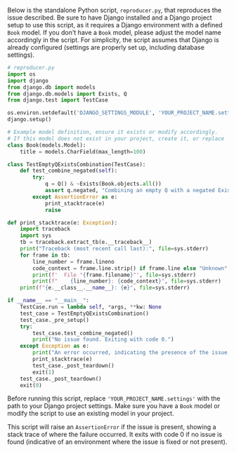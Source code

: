 Below is the standalone Python script, `reproducer.py`, that reproduces the issue described. Be sure to have Django installed and a Django project setup to use this script, as it requires a Django environment with a defined `Book` model. If you don't have a `Book` model, please adjust the model name accordingly in the script. For simplicity, the script assumes that Django is already configured (settings are properly set up, including database settings).

```python
# reproducer.py
import os
import django
from django.db import models
from django.db.models import Exists, Q
from django.test import TestCase

os.environ.setdefault('DJANGO_SETTINGS_MODULE', 'YOUR_PROJECT_NAME.settings')
django.setup()

# Example model definition, ensure it exists or modify accordingly.
# If this model does not exist in your project, create it, or replace 'Book' with an existing model.
class Book(models.Model):
    title = models.CharField(max_length=100)

class TestEmptyQExistsCombination(TestCase):
    def test_combine_negated(self):
        try:
            q = Q() & ~Exists(Book.objects.all())
            assert q.negated, "Combining an empty Q with a negated Exists did not negate the Q object as expected."
        except AssertionError as e:
            print_stacktrace(e)
            raise

def print_stacktrace(e: Exception):
    import traceback
    import sys
    tb = traceback.extract_tb(e.__traceback__)
    print("Traceback (most recent call last):", file=sys.stderr)
    for frame in tb:
        line_number = frame.lineno
        code_context = frame.line.strip() if frame.line else "Unknown"
        print(f'  File "{frame.filename}"', file=sys.stderr)
        print(f"    {line_number}: {code_context}", file=sys.stderr)
    print(f"{e.__class__.__name__}: {e}", file=sys.stderr)

if __name__ == "__main__":
    TestCase.run = lambda self, *args, **kw: None
    test_case = TestEmptyQExistsCombination()
    test_case._pre_setup()
    try:
        test_case.test_combine_negated()
        print("No issue found. Exiting with code 0.")
    except Exception as e:
        print("An error occurred, indicating the presence of the issue.")
        print_stacktrace(e)
        test_case._post_teardown()
        exit(1)
    test_case._post_teardown()
    exit(0)
```

Before running this script, replace `'YOUR_PROJECT_NAME.settings'` with the path to your Django project settings. Make sure you have a `Book` model or modify the script to use an existing model in your project.

This script will raise an `AssertionError` if the issue is present, showing a stack trace of where the failure occurred. It exits with code 0 if no issue is found (indicative of an environment where the issue is fixed or not present).